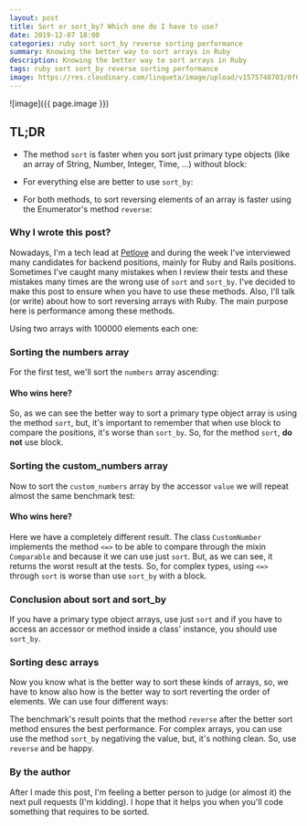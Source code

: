 ```yaml
---
layout: post
title: Sort or sort_by? Which one do I have to use?
date: 2019-12-07 18:00
categories: ruby sort sort_by reverse sorting performance
summary: Knowing the better way to sort arrays in Ruby
description: Knowing the better way to sort arrays in Ruby
tags: ruby sort sort_by reverse sorting performance
image: https://res.cloudinary.com/linqueta/image/upload/v1575748703/0f0f0f_acn6wk.png
---
```


![image]({{ page.image }})

## TL;DR

- The method `sort` is faster when you sort just primary type objects (like an array of String, Number, Integer, Time, ...) without block:

<script src="https://gist.github.com/linqueta/0333ea3b7fea69bc199cb60a23f981eb.js"></script>

- For everything else are better to use `sort_by`:

<script src="https://gist.github.com/linqueta/f5ca34e7783c1348f61350e72d2abc73.js"></script>

- For both methods, to sort reversing elements of an array is faster using the Enumerator's method `reverse`:

<script src="https://gist.github.com/linqueta/36bb652d4ceba70ca6e863ba514a1918.js"></script>

### Why I wrote this post?

Nowadays, I'm a tech lead at [Petlove](https://www.petlove.com.br) and during the week I've interviewed many candidates for backend positions, mainly for Ruby and Rails positions. Sometimes I've caught many mistakes when I review their tests and these mistakes many times are the wrong use of `sort` and  `sort_by`. I've decided to make this post to ensure when you have to use these methods. Also, I'll talk (or write) about how to sort reversing arrays with Ruby. The main purpose here is performance among these methods.

Using two arrays with 100000 elements each one:

<script src="https://gist.github.com/linqueta/edd281188c7e499035e42e6b1f098b51.js"></script>

### Sorting the numbers array

For the first test, we'll sort the `numbers` array ascending:

<script src="https://gist.github.com/linqueta/f4d77b71feaebdcebb6cf4dd2f149142.js"></script>

#### Who wins here?

So, as we can see the better way to sort a primary type object array is using the method `sort`, but, it's important to remember that when use block to compare the positions, it's worse than `sort_by`. So, for the method `sort`, **do not** use block.

### Sorting the custom_numbers array

Now to sort the `custom_numbers` array by the accessor `value` we will repeat almost the same benchmark test:

<script src="https://gist.github.com/linqueta/eec3cbae2bae6d6fa1f35b49e0e12639.js"></script>

#### Who wins here?

Here we have a completely different result. The class `CustomNumber` implements the method `<=>` to be able to compare through the mixin `Comparable` and because it we can use just `sort`. But, as we can see, it returns the worst result at the tests. So, for complex types, using `<=>` through `sort` is worse than use `sort_by` with a block.

### Conclusion about sort and sort_by

If you have a primary type object arrays, use just `sort` and if you have to access an accessor or method inside a class' instance, you should use `sort_by`.

### Sorting desc arrays

Now you know what is the better way to sort these kinds of arrays, so, we have to know also how is the better way to sort reverting the order of elements. We can use four different ways:

<script src="https://gist.github.com/linqueta/ea215aeed77445bc1096f865b834b221.js"></script>

The benchmark's result points that the method `reverse` after the better sort method ensures the best performance. For complex arrays, you can use use the method `sort_by` negativing the value, but, it's nothing clean. So, use `reverse` and be happy.

### By the author

After I made this post, I'm feeling a better person to judge (or almost it) the next pull requests (I'm kidding). I hope that it helps you when you'll code something that requires to be sorted.

